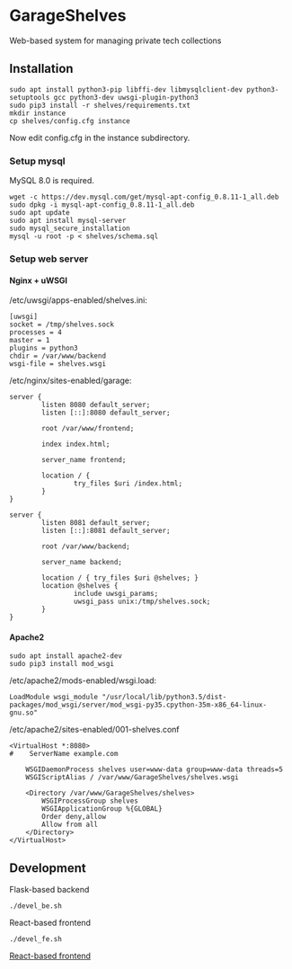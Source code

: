 # GarageShelves
Web-based system for managing private tech collections

## Installation

```
sudo apt install python3-pip libffi-dev libmysqlclient-dev python3-setuptools gcc python3-dev uwsgi-plugin-python3
sudo pip3 install -r shelves/requirements.txt
mkdir instance
cp shelves/config.cfg instance
```
Now edit config.cfg in the instance subdirectory.

### Setup mysql

MySQL 8.0 is required.

```
wget -c https://dev.mysql.com/get/mysql-apt-config_0.8.11-1_all.deb
sudo dpkg -i mysql-apt-config_0.8.11-1_all.deb
sudo apt update
sudo apt install mysql-server
sudo mysql_secure_installation
mysql -u root -p < shelves/schema.sql
```

### Setup web server

#### Nginx + uWSGI

/etc/uwsgi/apps-enabled/shelves.ini:
```
[uwsgi]
socket = /tmp/shelves.sock
processes = 4
master = 1
plugins = python3
chdir = /var/www/backend
wsgi-file = shelves.wsgi
```

/etc/nginx/sites-enabled/garage:
```
server {
        listen 8080 default_server;
        listen [::]:8080 default_server;

        root /var/www/frontend;

        index index.html;

        server_name frontend;

        location / {
                try_files $uri /index.html;
        }
}

server {
        listen 8081 default_server;
        listen [::]:8081 default_server;

        root /var/www/backend;

        server_name backend;

        location / { try_files $uri @shelves; }
        location @shelves {
                include uwsgi_params;
                uwsgi_pass unix:/tmp/shelves.sock;
        }
}
```

#### Apache2

```
sudo apt install apache2-dev
sudo pip3 install mod_wsgi
```

/etc/apache2/mods-enabled/wsgi.load:
```
LoadModule wsgi_module "/usr/local/lib/python3.5/dist-packages/mod_wsgi/server/mod_wsgi-py35.cpython-35m-x86_64-linux-gnu.so"
```

/etc/apache2/sites-enabled/001-shelves.conf
```
<VirtualHost *:8080>
#    ServerName example.com

    WSGIDaemonProcess shelves user=www-data group=www-data threads=5
    WSGIScriptAlias / /var/www/GarageShelves/shelves.wsgi

    <Directory /var/www/GarageShelves/shelves>
        WSGIProcessGroup shelves
        WSGIApplicationGroup %{GLOBAL}
        Order deny,allow
        Allow from all
    </Directory>
</VirtualHost>
```

## Development

Flask-based backend
```
./devel_be.sh
```

React-based frontend
```
./devel_fe.sh
```

[React-based frontend](react_shelves/README.md)

